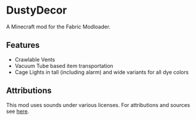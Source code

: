 # DustyDecor
A Minecraft mod for the Fabric Modloader.

## Features
- Crawlable Vents
- Vacuum Tube based item transportation
- Cage Lights in tall (including alarm) and wide variants for all dye colors

## Attributions
This mod uses sounds under various licenses.
For attributions and sources see [here](./src/main/resources/assets/dustydecor/sounds/sound_credits.md).